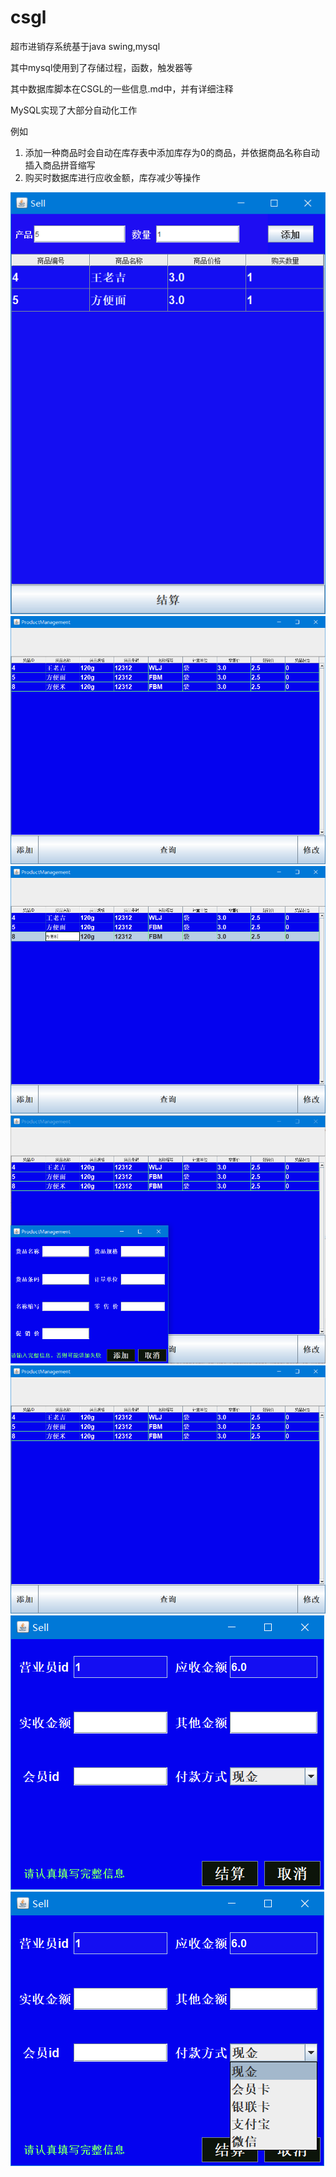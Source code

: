 # csgl
超市进销存系统基于java swing,mysql

其中mysql使用到了存储过程，函数，触发器等

其中数据库脚本在CSGL的一些信息.md中，并有详细注释

MySQL实现了大部分自动化工作

例如
1. 添加一种商品时会自动在库存表中添加库存为0的商品，并依据商品名称自动插入商品拼音缩写
2. 购买时数据库进行应收金额，库存减少等操作


![image](imgs/1.png)
![image](imgs/2.png)
![image](imgs/3.png)
![image](imgs/4.png)
![image](imgs/5.png)
![image](imgs/6.png)
![image](imgs/7.png)
